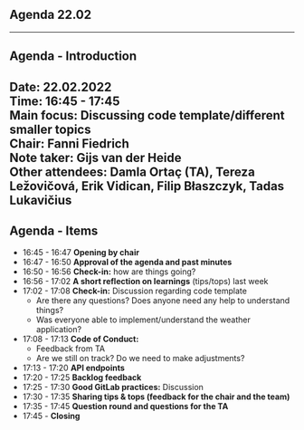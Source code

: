 ## Agenda 22.02

---
## Agenda - Introduction

Date:           22.02.2022\
Time:           16:45 - 17:45\
Main focus:     Discussing code template/different smaller topics\
Chair:          Fanni Fiedrich\
Note taker:     Gijs van der Heide\
Other attendees: Damla Ortaç (TA), Tereza Ležovičová, Erik Vidican, Filip Błaszczyk, Tadas Lukavičius
---

## Agenda - Items

* 16:45 - 16:47 **Opening by chair**
* 16:47 - 16:50 **Approval of the agenda and past minutes**
* 16:50 - 16:56 **Check-in:** how are things going?
* 16:56 - 17:02 **A short reflection on learnings** (tips/tops) last week
* 17:02 - 17:08 **Check-in:** Discussion regarding code template
  * Are there any questions? Does anyone need any help to understand things?
  * Was everyone able to implement/understand the weather application?
* 17:08 - 17:13 **Code of Conduct:** 
  * Feedback from TA
  * Are we still on track? Do we need to make adjustments? 
* 17:13 - 17:20 **API endpoints**
* 17:20 - 17:25 **Backlog feedback**
* 17:25 - 17:30 **Good GitLab practices:** Discussion
* 17:30 - 17:35 **Sharing tips & tops (feedback for the chair and the team)**
* 17:35 - 17:45 **Question round and questions for the TA**
* 17:45 - **Closing**